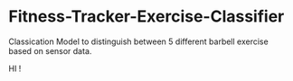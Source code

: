 # Fitness-Tracker-Exercise-Classifier
Classication Model to distinguish between 5 different barbell exercise based on sensor data.

HI !
